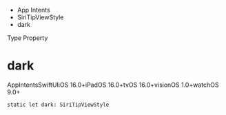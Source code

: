 

- App Intents
- SiriTipViewStyle
-  dark 

Type Property

# dark

AppIntentsSwiftUIiOS 16.0+iPadOS 16.0+tvOS 16.0+visionOS 1.0+watchOS 9.0+

``` source
static let dark: SiriTipViewStyle
```

